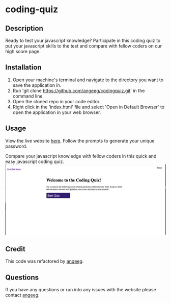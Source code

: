 # coding-quiz

## Description 
Ready to test your javascript knowledge? Participate in this coding quiz to put your javascript skills to the test and compare with fellow coders on our high score page.  
## Installation
1. Open your machine's terminal and navigate to the directory you want to save the application in.
2. Run 'git clone https://github.com/angeeg/codingquiz.git' in the command line.
3. Open the cloned repo in your code editor. 
4. Right click in the 'index.html' file and select 'Open in Default Browser' to open the application in your web browser.
## Usage 
View the live website [here](https://github.com/angeeg/coding-quiz). Follow the prompts to generate your unique password.

Compare your javascript knowledge with fellow coders in this quick and easy javascript coding quiz. 
<img src="coding-quiz-screenshot.png">


## Credit 
This code was refactored by <a href="https://github.com/angeeg">angeeg</a>.

## Questions
If you have any questions or run into any issues with the website please contact <a href="https://github.com/angeeg">angeeg</a>.
